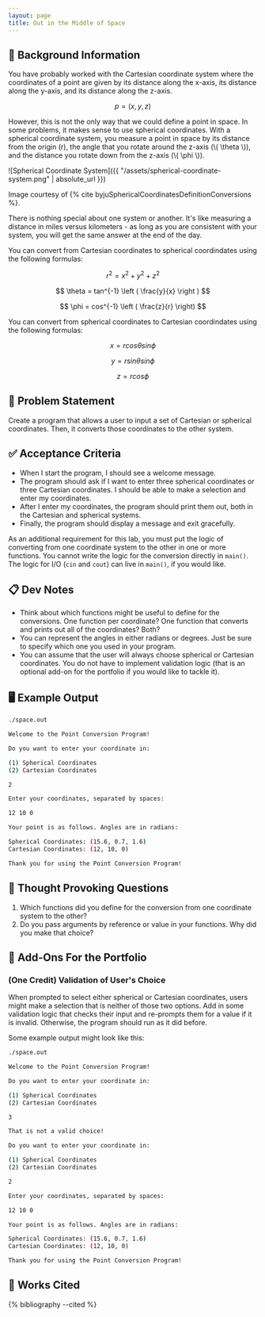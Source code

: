 ```yaml
---
layout: page
title: Out in the Middle of Space
---
```


## 🔖 Background Information

You have probably worked with the Cartesian coordinate system where the coordinates of a point are given by its distance along the x-axis, its distance along the y-axis, and its distance along the z-axis.

$$
p = (x, y, z)
$$

However, this is not the only way that we could define a point in space. In some problems, it makes sense to use spherical coordinates. With a spherical coordinate system, you measure a point in space by its distance from the origin (r), the angle that you rotate around the z-axis (\\( \\theta \\)), and the distance you rotate down from the z-axis (\\( \\phi \\)).

![Spherical Coordinate System]({{ "/assets/spherical-coordinate-system.png" | absolute_url }})

Image courtesy of {% cite byjuSphericalCoordinatesDefinitionConversions %}.

There is nothing special about one system or another. It's like measuring a distance in miles versus kilometers - as long as you are consistent with your system, you will get the same answer at the end of the day.

You can convert from Cartesian coordinates to spherical coordindates using the following formulas:

$$
r^2 = x^2 + y^2 + z^2
$$

$$
\theta = tan^{-1} \left ( \frac{y}{x} \right )
$$

$$
\phi = cos^{-1} \left ( \frac{z}{r} \right)
$$

You can convert from spherical coordinates to Cartesian coordindates using the following formulas:

$$
x = r cos \theta sin \phi
$$

$$
y = r sin \theta sin \phi
$$

$$
z = r cos \phi
$$

## 🎯 Problem Statement

Create a program that allows a user to input a set of Cartesian or spherical coordinates. Then, it converts those coordinates to the other system.

## ✅ Acceptance Criteria

* When I start the program, I should see a welcome message.
* The program should ask if I want to enter three spherical coordinates or three Cartesian coordinates. I should be able to make a selection and enter my coordinates.
* After I enter my coordinates, the program should print them out, both in the Cartesian and spherical systems.
* Finally, the program should display a message and exit gracefully.

As an additional requirement for this lab, you must put the logic of converting from one coordinate system to the other in one or more functions. You cannot write the logic for the conversion directly in `main()`. The logic for I/O (`cin` and `cout`) can live in `main()`, if you would like.

## 📋 Dev Notes

* Think about which functions might be useful to define for the conversions. One function per coordinate? One function that converts and prints out all of the coordinates? Both?
* You can represent the angles in either radians or degrees. Just be sure to specify which one you used in your program.
* You can assume that the user will always choose spherical or Cartesian coordinates. You do not have to implement validation logic (that is an optional add-on for the portfolio if you would like to tackle it).

## 🖥️ Example Output

```bash
./space.out

Welcome to the Point Conversion Program!

Do you want to enter your coordinate in:

(1) Spherical Coordinates
(2) Cartesian Coordinates

2

Enter your coordinates, separated by spaces:

12 10 0

Your point is as follows. Angles are in radians:

Spherical Coordinates: (15.6, 0.7, 1.6)
Cartesian Coordinates: (12, 10, 0)

Thank you for using the Point Conversion Program!
```

## 📝 Thought Provoking Questions

1. Which functions did you define for the conversion from one coordinate system to the other?
2. Do you pass arguments by reference or value in your functions. Why did you make that choice?

## 💼 Add-Ons For the Portfolio

### (One Credit) Validation of User's Choice

When prompted to select either spherical or Cartesian coordinates, users might make a selection that is neither of those two options. Add in some validation logic that checks their input and re-prompts them for a value if it is invalid. Otherwise, the program should run as it did before.

Some example output might look like this:

```bash
./space.out

Welcome to the Point Conversion Program!

Do you want to enter your coordinate in:

(1) Spherical Coordinates
(2) Cartesian Coordinates

3

That is not a valid choice!

Do you want to enter your coordinate in:

(1) Spherical Coordinates
(2) Cartesian Coordinates

2

Enter your coordinates, separated by spaces:

12 10 0

Your point is as follows. Angles are in radians:

Spherical Coordinates: (15.6, 0.7, 1.6)
Cartesian Coordinates: (12, 10, 0)

Thank you for using the Point Conversion Program!
```

## 📘 Works Cited

{% bibliography --cited %}
